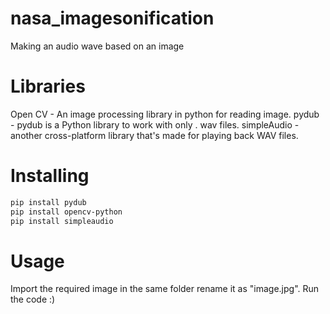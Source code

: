 # nasa_imagesonification
Making an audio wave based on an image
# Libraries
Open CV - An image processing library in python for reading image.
pydub -  pydub is a Python library to work with only . wav files.
simpleAudio - another cross-platform library that's made for playing back WAV files.

# Installing 
```bash
pip install pydub
pip install opencv-python
pip install simpleaudio
```

# Usage 
Import the required image in the same folder rename it as "image.jpg".
Run the code :)
